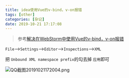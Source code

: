 ```yaml
---
title: idea使用Vue的v-bind，v-on报错
tags: [other]
categories: [杂记]
date: 2019-10-21 17:17:08
---
```


> 参考[解决在WebStorm中使用Vue的v-bind，v-on报错](https://blog.csdn.net/weixin_42795449/article/details/84103312)


`File`-->`Settings`-->`Editor`-->`Inspections`-->`XML`

把 `Unbound XML namespace prefix`的勾去掉
`应用`即可

![QQ截图20191021172004.png](https://i.loli.net/2019/10/29/AL1RE8er5xZtgco.png)


